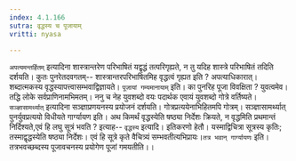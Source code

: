 ```yaml
---
index: 4.1.166
sutra: वृद्धस्य च पूजायाम्
vritti: nyasa

---
```

`अपत्यमन्तर्हितम्` इत्यादिना शास्त्रान्तरेण परिभाषितं यद्वृद्धं तत्परिगृह्यते, न तु यदिह शास्त्रे परिभाषितं तदिति दर्शयति। कुतः पुनरेतदवगतम्-- शास्त्रान्तरपरिभाषितमिह वृद्धत्वं गृह्यत इति ? अपत्याधिकारात्। शब्दात्मकस्य वृद्धस्यापत्त्वासम्भवाद्विज्ञायते। `पूजायां गम्यमानायाम्` इति। का पुनरिह पूजा विवक्षिता ? युवत्वमेव। तद्धि लोके सर्वप्राणिनामभिमतम्। ननु च नेह युवशब्दो वयः पदार्थक एवायं युवशब्दो गोत्रे वर्तिष्यते। `सञ्ज्ञासामर्थ्यात्` इत्यादिना सञ्ज्ञाप्रणयनस्य प्रयोजनं दर्शयति। गोत्रप्रत्ययेनाभिहितमपि गोत्रम्। सञ्ज्ञासामर्थ्यात् पुनर्युवप्रत्ययो विधीयते गार्ग्यायण इति। अथ किमर्थं वृद्धस्येति षष्ठ्या निर्देशः क्रियते, न वृद्धमिति प्रथमान्तं निर्दिश्यते,एवं हि लघु सूत्रं भवति ? इत्याह-- `वृद्धस्य` इत्यादि। इतिकरणो हेतौ। यस्माद्विचित्रा सूत्रस्य कृतिः; तस्माद्वृद्धस्येति षष्ठ्या निर्देशः। एवं हि सूत्रे कृते वैचित्र्यं सम्भवतीत्यभिप्रायः।`तत्र भवान् गार्ग्यायणः` इति। तत्रभवच्छब्दस्य पूजावचनस्य प्रयोगेण पूजां गमयतीति।।
